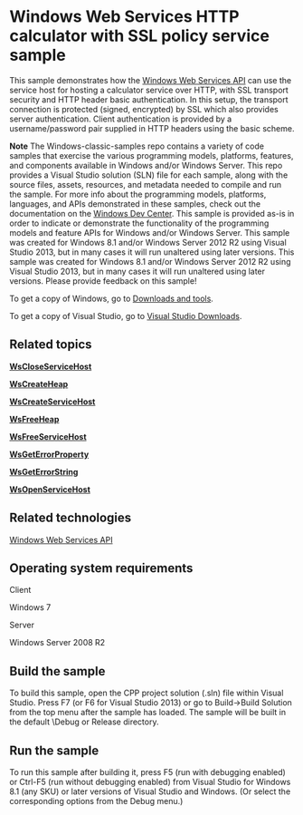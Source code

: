 Windows Web Services HTTP calculator with SSL policy service sample
===================================================================

This sample demonstrates how the [Windows Web Services API](http://msdn.microsoft.com/en-us/library/windows/desktop/dd430435) can use the service host for hosting a calculator service over HTTP, with SSL transport security and HTTP header basic authentication. In this setup, the transport connection is protected (signed, encrypted) by SSL which also provides server authentication. Client authentication is provided by a username/password pair supplied in HTTP headers using the basic scheme.

**Note**  The Windows-classic-samples repo contains a variety of code samples that exercise the various programming models, platforms, features, and components available in Windows and/or Windows Server. This repo provides a Visual Studio solution (SLN) file for each sample, along with the source files, assets, resources, and metadata needed to compile and run the sample. For more info about the programming models, platforms, languages, and APIs demonstrated in these samples, check out the documentation on the [Windows Dev Center](https://dev.windows.com). This sample is provided as-is in order to indicate or demonstrate the functionality of the programming models and feature APIs for Windows and/or Windows Server. This sample was created for Windows 8.1 and/or Windows Server 2012 R2 using Visual Studio 2013, but in many cases it will run unaltered using later versions. This sample was created for Windows 8.1 and/or Windows Server 2012 R2 using Visual Studio 2013, but in many cases it will run unaltered using later versions. Please provide feedback on this sample!

To get a copy of Windows, go to [Downloads and tools](http://go.microsoft.com/fwlink/p/?linkid=301696).

To get a copy of Visual Studio, go to [Visual Studio Downloads](http://go.microsoft.com/fwlink/p/?linkid=301697).

Related topics
--------------

[**WsCloseServiceHost**](http://msdn.microsoft.com/en-us/library/windows/desktop/dd430489)

[**WsCreateHeap**](http://msdn.microsoft.com/en-us/library/windows/desktop/dd430499)

[**WsCreateServiceHost**](http://msdn.microsoft.com/en-us/library/windows/desktop/dd430506)

[**WsFreeHeap**](http://msdn.microsoft.com/en-us/library/windows/desktop/dd430527)

[**WsFreeServiceHost**](http://msdn.microsoft.com/en-us/library/windows/desktop/dd430533)

[**WsGetErrorProperty**](http://msdn.microsoft.com/en-us/library/windows/desktop/dd430539)

[**WsGetErrorString**](http://msdn.microsoft.com/en-us/library/windows/desktop/dd430540)

[**WsOpenServiceHost**](http://msdn.microsoft.com/en-us/library/windows/desktop/dd430576)

Related technologies
--------------------

[Windows Web Services API](http://msdn.microsoft.com/en-us/library/windows/desktop/dd430435)

Operating system requirements
-----------------------------

Client

Windows 7

Server

Windows Server 2008 R2

Build the sample
----------------

To build this sample, open the CPP project solution (.sln) file within Visual Studio. Press F7 (or F6 for Visual Studio 2013) or go to Build-\>Build Solution from the top menu after the sample has loaded. The sample will be built in the default \\Debug or Release directory.

Run the sample
--------------

To run this sample after building it, press F5 (run with debugging enabled) or Ctrl-F5 (run without debugging enabled) from Visual Studio for Windows 8.1 (any SKU) or later versions of Visual Studio and Windows. (Or select the corresponding options from the Debug menu.)

